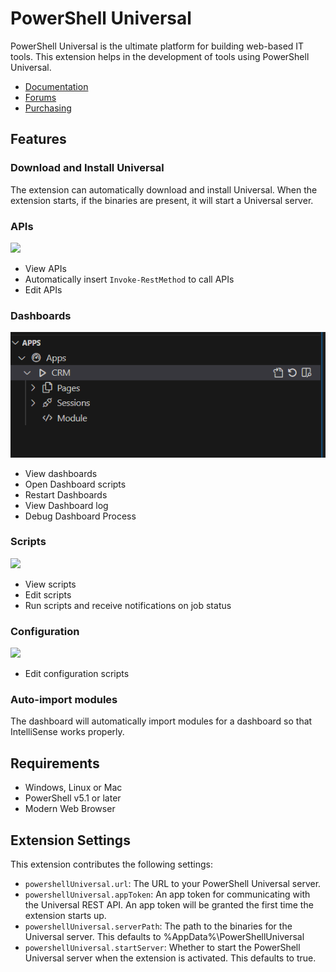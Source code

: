 # PowerShell Universal 

PowerShell Universal is the ultimate platform for building web-based IT tools. This extension helps in the development of tools using PowerShell Universal. 

- [Documentation](https://docs.ironmansoftware.com)
- [Forums](https://forums.universaldashboard.io)
- [Purchasing](https://ironmansoftware.com/pricing/powershell-universal)

## Features

### Download and Install Universal

The extension can automatically download and install Universal. When the extension starts, if the binaries are present, it will start a Universal server. 

### APIs

![](https://github.com/ironmansoftware/universal-code/raw/master/images/apis.png)

- View APIs
- Automatically insert `Invoke-RestMethod` to call APIs
- Edit APIs

### Dashboards

![](https://github.com/ironmansoftware/universal-code/raw/master/images/dashboards.png)

- View dashboards 
- Open Dashboard scripts
- Restart Dashboards
- View Dashboard log
- Debug Dashboard Process

### Scripts 

![](https://github.com/ironmansoftware/universal-code/raw/master/images/scripts.png)

- View scripts
- Edit scripts
- Run scripts and receive notifications on job status

### Configuration 

![](https://github.com/ironmansoftware/universal-code/raw/master/images/config.png)

- Edit configuration scripts

### Auto-import modules

The dashboard will automatically import modules for a dashboard so that IntelliSense works properly.

## Requirements

- Windows, Linux or Mac
- PowerShell v5.1 or later
- Modern Web Browser

## Extension Settings

This extension contributes the following settings:

* `powershellUniversal.url`: The URL to your PowerShell Universal server.
* `powershellUniversal.appToken`: An app token for communicating with the Universal REST API. An app token will be granted the first time the extension starts up. 
* `powershellUniversal.serverPath`: The path to the binaries for the Universal server. This defaults to %AppData%\PowerShellUniversal
* `powershellUniversal.startServer`: Whether to start the PowerShell Universal server when the extension is activated. This defaults to true.